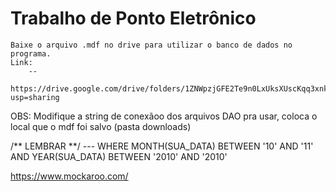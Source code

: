 # Trabalho de Ponto Eletrônico
    
    Baixe o arquivo .mdf no drive para utilizar o banco de dados no programa.
    Link:
        -- 
        https://drive.google.com/drive/folders/1ZNWpzjGFE2Te9n0LxUksXUscKqq3xnkT?usp=sharing
   
   OBS: Modifique a string de conexãoo dos arquivos DAO pra usar, coloca o local que o mdf foi salvo (pasta downloads)   
   
   /** LEMBRAR **/
   --- WHERE MONTH(SUA_DATA) BETWEEN '10' AND '11' AND YEAR(SUA_DATA) BETWEEN '2010' AND '2010'

https://www.mockaroo.com/
